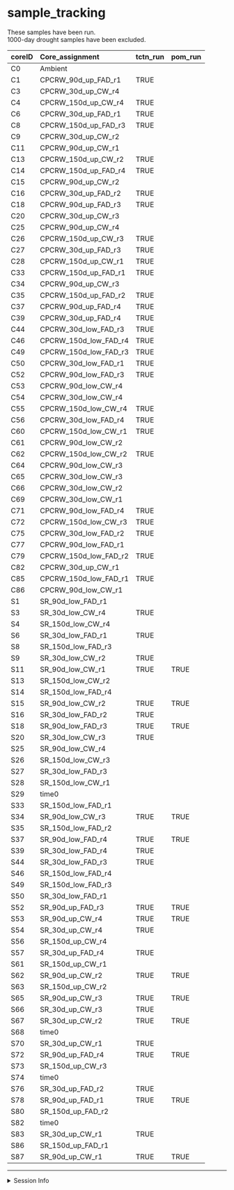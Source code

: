 sample\_tracking
================

These samples have been run.  
1000-day drought samples have been excluded.

| coreID | Core\_assignment          | tctn\_run | pom\_run |
| :----- | :------------------------ | :-------- | :------- |
| C0     | Ambient                   |           |          |
| C1     | CPCRW\_90d\_up\_FAD\_r1   | TRUE      |          |
| C3     | CPCRW\_30d\_up\_CW\_r4    |           |          |
| C4     | CPCRW\_150d\_up\_CW\_r4   | TRUE      |          |
| C6     | CPCRW\_30d\_up\_FAD\_r1   | TRUE      |          |
| C8     | CPCRW\_150d\_up\_FAD\_r3  | TRUE      |          |
| C9     | CPCRW\_30d\_up\_CW\_r2    |           |          |
| C11    | CPCRW\_90d\_up\_CW\_r1    |           |          |
| C13    | CPCRW\_150d\_up\_CW\_r2   | TRUE      |          |
| C14    | CPCRW\_150d\_up\_FAD\_r4  | TRUE      |          |
| C15    | CPCRW\_90d\_up\_CW\_r2    |           |          |
| C16    | CPCRW\_30d\_up\_FAD\_r2   | TRUE      |          |
| C18    | CPCRW\_90d\_up\_FAD\_r3   | TRUE      |          |
| C20    | CPCRW\_30d\_up\_CW\_r3    |           |          |
| C25    | CPCRW\_90d\_up\_CW\_r4    |           |          |
| C26    | CPCRW\_150d\_up\_CW\_r3   | TRUE      |          |
| C27    | CPCRW\_30d\_up\_FAD\_r3   | TRUE      |          |
| C28    | CPCRW\_150d\_up\_CW\_r1   | TRUE      |          |
| C33    | CPCRW\_150d\_up\_FAD\_r1  | TRUE      |          |
| C34    | CPCRW\_90d\_up\_CW\_r3    |           |          |
| C35    | CPCRW\_150d\_up\_FAD\_r2  | TRUE      |          |
| C37    | CPCRW\_90d\_up\_FAD\_r4   | TRUE      |          |
| C39    | CPCRW\_30d\_up\_FAD\_r4   | TRUE      |          |
| C44    | CPCRW\_30d\_low\_FAD\_r3  | TRUE      |          |
| C46    | CPCRW\_150d\_low\_FAD\_r4 | TRUE      |          |
| C49    | CPCRW\_150d\_low\_FAD\_r3 | TRUE      |          |
| C50    | CPCRW\_30d\_low\_FAD\_r1  | TRUE      |          |
| C52    | CPCRW\_90d\_low\_FAD\_r3  | TRUE      |          |
| C53    | CPCRW\_90d\_low\_CW\_r4   |           |          |
| C54    | CPCRW\_30d\_low\_CW\_r4   |           |          |
| C55    | CPCRW\_150d\_low\_CW\_r4  | TRUE      |          |
| C56    | CPCRW\_30d\_low\_FAD\_r4  | TRUE      |          |
| C60    | CPCRW\_150d\_low\_CW\_r1  | TRUE      |          |
| C61    | CPCRW\_90d\_low\_CW\_r2   |           |          |
| C62    | CPCRW\_150d\_low\_CW\_r2  | TRUE      |          |
| C64    | CPCRW\_90d\_low\_CW\_r3   |           |          |
| C65    | CPCRW\_30d\_low\_CW\_r3   |           |          |
| C66    | CPCRW\_30d\_low\_CW\_r2   |           |          |
| C69    | CPCRW\_30d\_low\_CW\_r1   |           |          |
| C71    | CPCRW\_90d\_low\_FAD\_r4  | TRUE      |          |
| C72    | CPCRW\_150d\_low\_CW\_r3  | TRUE      |          |
| C75    | CPCRW\_30d\_low\_FAD\_r2  | TRUE      |          |
| C77    | CPCRW\_90d\_low\_FAD\_r1  |           |          |
| C79    | CPCRW\_150d\_low\_FAD\_r2 | TRUE      |          |
| C82    | CPCRW\_30d\_up\_CW\_r1    |           |          |
| C85    | CPCRW\_150d\_low\_FAD\_r1 | TRUE      |          |
| C86    | CPCRW\_90d\_low\_CW\_r1   |           |          |
| S1     | SR\_90d\_low\_FAD\_r1     |           |          |
| S3     | SR\_30d\_low\_CW\_r4      | TRUE      |          |
| S4     | SR\_150d\_low\_CW\_r4     |           |          |
| S6     | SR\_30d\_low\_FAD\_r1     | TRUE      |          |
| S8     | SR\_150d\_low\_FAD\_r3    |           |          |
| S9     | SR\_30d\_low\_CW\_r2      | TRUE      |          |
| S11    | SR\_90d\_low\_CW\_r1      | TRUE      | TRUE     |
| S13    | SR\_150d\_low\_CW\_r2     |           |          |
| S14    | SR\_150d\_low\_FAD\_r4    |           |          |
| S15    | SR\_90d\_low\_CW\_r2      | TRUE      | TRUE     |
| S16    | SR\_30d\_low\_FAD\_r2     | TRUE      |          |
| S18    | SR\_90d\_low\_FAD\_r3     | TRUE      | TRUE     |
| S20    | SR\_30d\_low\_CW\_r3      | TRUE      |          |
| S25    | SR\_90d\_low\_CW\_r4      |           |          |
| S26    | SR\_150d\_low\_CW\_r3     |           |          |
| S27    | SR\_30d\_low\_FAD\_r3     |           |          |
| S28    | SR\_150d\_low\_CW\_r1     |           |          |
| S29    | time0                     |           |          |
| S33    | SR\_150d\_low\_FAD\_r1    |           |          |
| S34    | SR\_90d\_low\_CW\_r3      | TRUE      | TRUE     |
| S35    | SR\_150d\_low\_FAD\_r2    |           |          |
| S37    | SR\_90d\_low\_FAD\_r4     | TRUE      | TRUE     |
| S39    | SR\_30d\_low\_FAD\_r4     | TRUE      |          |
| S44    | SR\_30d\_low\_FAD\_r3     | TRUE      |          |
| S46    | SR\_150d\_low\_FAD\_r4    |           |          |
| S49    | SR\_150d\_low\_FAD\_r3    |           |          |
| S50    | SR\_30d\_low\_FAD\_r1     |           |          |
| S52    | SR\_90d\_up\_FAD\_r3      | TRUE      | TRUE     |
| S53    | SR\_90d\_up\_CW\_r4       | TRUE      | TRUE     |
| S54    | SR\_30d\_up\_CW\_r4       | TRUE      |          |
| S56    | SR\_150d\_up\_CW\_r4      |           |          |
| S57    | SR\_30d\_up\_FAD\_r4      | TRUE      |          |
| S61    | SR\_150d\_up\_CW\_r1      |           |          |
| S62    | SR\_90d\_up\_CW\_r2       | TRUE      | TRUE     |
| S63    | SR\_150d\_up\_CW\_r2      |           |          |
| S65    | SR\_90d\_up\_CW\_r3       | TRUE      | TRUE     |
| S66    | SR\_30d\_up\_CW\_r3       | TRUE      |          |
| S67    | SR\_30d\_up\_CW\_r2       | TRUE      | TRUE     |
| S68    | time0                     |           |          |
| S70    | SR\_30d\_up\_CW\_r1       | TRUE      |          |
| S72    | SR\_90d\_up\_FAD\_r4      | TRUE      | TRUE     |
| S73    | SR\_150d\_up\_CW\_r3      |           |          |
| S74    | time0                     |           |          |
| S76    | SR\_30d\_up\_FAD\_r2      | TRUE      |          |
| S78    | SR\_90d\_up\_FAD\_r1      | TRUE      | TRUE     |
| S80    | SR\_150d\_up\_FAD\_r2     |           |          |
| S82    | time0                     |           |          |
| S83    | SR\_30d\_up\_CW\_r1       | TRUE      |          |
| S86    | SR\_150d\_up\_FAD\_r1     |           |          |
| S87    | SR\_90d\_up\_CW\_r1       | TRUE      | TRUE     |

-----

<details>

<summary>Session Info</summary>

Last run: 2020-07-23

    #> R version 4.0.2 (2020-06-22)
    #> Platform: x86_64-apple-darwin17.0 (64-bit)
    #> Running under: macOS Catalina 10.15.6
    #> 
    #> Matrix products: default
    #> BLAS:   /Library/Frameworks/R.framework/Versions/4.0/Resources/lib/libRblas.dylib
    #> LAPACK: /Library/Frameworks/R.framework/Versions/4.0/Resources/lib/libRlapack.dylib
    #> 
    #> locale:
    #> [1] en_US.UTF-8/en_US.UTF-8/en_US.UTF-8/C/en_US.UTF-8/en_US.UTF-8
    #> 
    #> attached base packages:
    #> [1] stats     graphics  grDevices utils     datasets  methods   base     
    #> 
    #> other attached packages:
    #>  [1] here_0.1        forcats_0.5.0   stringr_1.4.0   dplyr_1.0.0    
    #>  [5] purrr_0.3.4     readr_1.3.1     tidyr_1.1.0     tibble_3.0.3   
    #>  [9] ggplot2_3.3.2   tidyverse_1.3.0
    #> 
    #> loaded via a namespace (and not attached):
    #>  [1] tidyselect_1.1.0 xfun_0.15        haven_2.3.1      colorspace_1.4-1
    #>  [5] vctrs_0.3.2      generics_0.0.2   htmltools_0.5.0  yaml_2.2.1      
    #>  [9] blob_1.2.1       rlang_0.4.7      pillar_1.4.6     glue_1.4.1      
    #> [13] withr_2.2.0      DBI_1.1.0        dbplyr_1.4.4     modelr_0.1.8    
    #> [17] readxl_1.3.1     lifecycle_0.2.0  munsell_0.5.0    gtable_0.3.0    
    #> [21] cellranger_1.1.0 rvest_0.3.5      evaluate_0.14    knitr_1.29      
    #> [25] fansi_0.4.1      highr_0.8        broom_0.7.0      Rcpp_1.0.5      
    #> [29] scales_1.1.1     backports_1.1.8  jsonlite_1.7.0   fs_1.4.2        
    #> [33] hms_0.5.3        digest_0.6.25    stringi_1.4.6    grid_4.0.2      
    #> [37] rprojroot_1.3-2  cli_2.0.2        tools_4.0.2      magrittr_1.5    
    #> [41] crayon_1.3.4     pkgconfig_2.0.3  ellipsis_0.3.1   xml2_1.3.2      
    #> [45] reprex_0.3.0     lubridate_1.7.9  assertthat_0.2.1 rmarkdown_2.3   
    #> [49] httr_1.4.2       rstudioapi_0.11  R6_2.4.1         compiler_4.0.2

</details>
